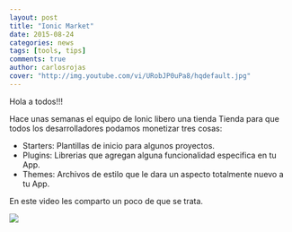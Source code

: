 ```yaml
---
layout: post
title: "Ionic Market"
date: 2015-08-24
categories: news
tags: [tools, tips]
comments: true
author: carlosrojas
cover: "http://img.youtube.com/vi/URobJP0uPa8/hqdefault.jpg"
---
```

Hola a todos!!!

Hace unas semanas el equipo de Ionic libero una tienda Tienda para que todos los desarrolladores podamos monetizar tres cosas:

* Starters: Plantillas de inicio para algunos proyectos.
* Plugins: Librerias que agregan alguna funcionalidad especifica en tu App.
* Themes: Archivos de estilo que le dara un aspecto totalmente nuevo a tu App.

En este video les comparto un poco de que se trata.

[<img src="http://img.youtube.com/vi/URobJP0uPa8/hqdefault.jpg" />](http://j.mp/1EfRHHR)
